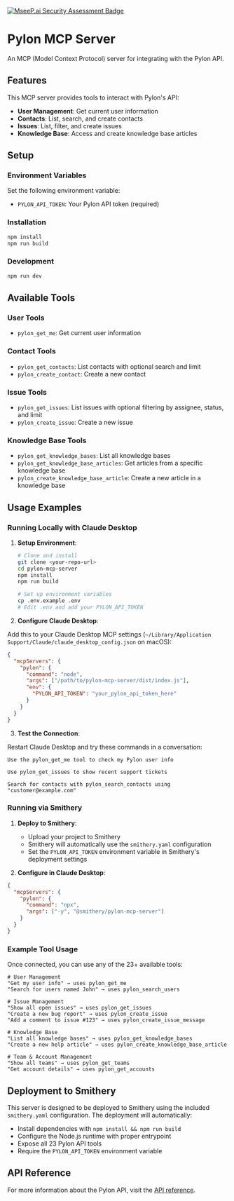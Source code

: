 [![MseeP.ai Security Assessment Badge](https://mseep.net/pr/marcinwyszynski-pylon-mcp-badge.png)](https://mseep.ai/app/marcinwyszynski-pylon-mcp)

# Pylon MCP Server

An MCP (Model Context Protocol) server for integrating with the Pylon API.

## Features

This MCP server provides tools to interact with Pylon's API:

- **User Management**: Get current user information
- **Contacts**: List, search, and create contacts
- **Issues**: List, filter, and create issues
- **Knowledge Base**: Access and create knowledge base articles

## Setup

### Environment Variables

Set the following environment variable:

- `PYLON_API_TOKEN`: Your Pylon API token (required)

### Installation

```bash
npm install
npm run build
```

### Development

```bash
npm run dev
```

## Available Tools

### User Tools

- `pylon_get_me`: Get current user information

### Contact Tools

- `pylon_get_contacts`: List contacts with optional search and limit
- `pylon_create_contact`: Create a new contact

### Issue Tools

- `pylon_get_issues`: List issues with optional filtering by assignee, status, and limit
- `pylon_create_issue`: Create a new issue

### Knowledge Base Tools

- `pylon_get_knowledge_bases`: List all knowledge bases
- `pylon_get_knowledge_base_articles`: Get articles from a specific knowledge base
- `pylon_create_knowledge_base_article`: Create a new article in a knowledge base

## Usage Examples

### Running Locally with Claude Desktop

1. **Setup Environment**:

   ```bash
   # Clone and install
   git clone <your-repo-url>
   cd pylon-mcp-server
   npm install
   npm run build
   
   # Set up environment variables
   cp .env.example .env
   # Edit .env and add your PYLON_API_TOKEN
   ```

2. **Configure Claude Desktop**:

  Add this to your Claude Desktop MCP settings (`~/Library/Application Support/Claude/claude_desktop_config.json` on macOS):
  
  ```json
  {
    "mcpServers": {
      "pylon": {
        "command": "node",
        "args": ["/path/to/pylon-mcp-server/dist/index.js"],
        "env": {
          "PYLON_API_TOKEN": "your_pylon_api_token_here"
        }
      }
    }
  }
  ```

3. **Test the Connection**:

  Restart Claude Desktop and try these commands in a conversation:

  ```text
  Use the pylon_get_me tool to check my Pylon user info
  
  Use pylon_get_issues to show recent support tickets
  
  Search for contacts with pylon_search_contacts using "customer@example.com"
  ```

### Running via Smithery

1. **Deploy to Smithery**:
   - Upload your project to Smithery
   - Smithery will automatically use the `smithery.yaml` configuration
   - Set the `PYLON_API_TOKEN` environment variable in Smithery's deployment settings

2. **Configure in Claude Desktop**:

  ```json
  {
    "mcpServers": {
      "pylon": {
        "command": "npx",
        "args": ["-y", "@smithery/pylon-mcp-server"]
      }
    }
  }
  ```

### Example Tool Usage

Once connected, you can use any of the 23+ available tools:

```text
# User Management
"Get my user info" → uses pylon_get_me
"Search for users named John" → uses pylon_search_users

# Issue Management  
"Show all open issues" → uses pylon_get_issues
"Create a new bug report" → uses pylon_create_issue
"Add a comment to issue #123" → uses pylon_create_issue_message

# Knowledge Base
"List all knowledge bases" → uses pylon_get_knowledge_bases
"Create a new help article" → uses pylon_create_knowledge_base_article

# Team & Account Management
"Show all teams" → uses pylon_get_teams
"Get account details" → uses pylon_get_accounts
```

## Deployment to Smithery

This server is designed to be deployed to Smithery using the included `smithery.yaml` configuration. The deployment will automatically:

- Install dependencies with `npm install && npm run build`
- Configure the Node.js runtime with proper entrypoint
- Expose all 23 Pylon API tools
- Require the `PYLON_API_TOKEN` environment variable

## API Reference

For more information about the Pylon API, visit the [API reference](https://docs.usepylon.com/pylon-docs/developer/api/api-reference).
